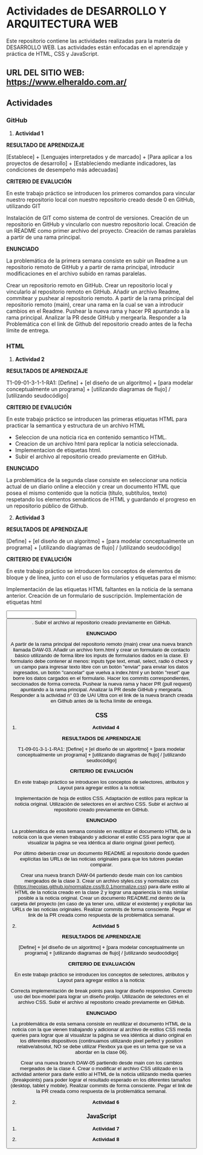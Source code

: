 # Actividades de DESARROLLO Y ARQUITECTURA WEB

Este repositorio contiene las actividades realizadas para la materia de DESARROLLO WEB. Las actividades están enfocadas en el aprendizaje y práctica de HTML, CSS y JavaScript.

## **URL DEL SITIO WEB:** https://www.elheraldo.com.ar/

## Actividades

### GitHub

1. **Actividad 1**

**RESULTADO DE APRENDIZAJE**

[Establece] + [Lenguajes interpretados y de marcado] + [Para aplicar a los proyectos de desarrollo] + [Estableciendo mediante indicadores, las condiciones de desempeño más adecuadas]

**CRITERIO DE EVALUCIÓN**

En este trabajo práctico se introducen los primeros comandos para vincular nuestro repositorio local con nuestro repositorio creado desde 0 en GitHub, utilizando GIT

Instalación de GIT como sistema de control de versiones.
Creación de un repositorio en GitHub y vincularlo con nuestro repositorio local.
Creación de un README como primer archivo del proyecto.
Creación de ramas paralelas a partir de una rama principal.

**ENUNCIADO**

La problemática de la primera semana consiste en subir un Readme a un repositorio remoto de GitHub y a partir de rama principal, introducir modificaciones en el archivo subido en ramas paralelas.

Crear un repositorio remoto en GitHub.
Crear un repositorio local y vincularlo al repositorio remoto en GitHub.
Añadir un archivo Readme, commitear y pushear al repositorio remoto.
A partir de la rama principal del repositorio remoto (main), crear una rama en la cual se van a introducir cambios en el Readme.
Pushear la nueva rama y hacer PR apuntando a la rama principal.
Analizar la PR desde GitHub y mergearla.
Responder a la Problemática con el link de Github del repositorio creado antes de la fecha límite de entrega.


### HTML

1. **Actividad 2**

**RESULTADOS DE APRENDIZAJE**

T1-09-01-3-1-1-RA1: [Define] + [el diseño de un algoritmo] + [para modelar conceptualmente un programa] + [utilizando diagramas de flujo] / [utilizando seudocódigo] 

**CRITERIO DE EVALUCIÓN**

En este trabajo práctico se introducen las primeras etiquetas HTML para practicar la semantica y estructura de un archivo HTML

- Seleccion de una noticia rica en contenido semantico HTML.
- Creacion de un archivo html para replicar la noticia seleccionada.
- Implementacion de etiquetas html.
- Subir el archivo al repositorio creado previamente en GitHub.

**ENUNCIADO**

La problemática de la segunda clase consiste en seleccionar una noticia actual de un diario online a elección y crear un documento HTML que posea el mismo contenido que la noticia (título, subtítulos, texto) respetando los elementos semánticos de HTML y guardando el progreso en un repositorio público de Github.


2. **Actividad 3**

**RESULTADOS DE APRENDIZAJE**

[Define] + [el diseño de un algoritmo] + [para modelar conceptualmente un programa] + [utilizando diagramas de flujo] / [utilizando seudocódigo] 

**CRITERIO DE EVALUCIÓN**

En este trabajo práctico se introducen los conceptos de elementos de bloque y de linea, junto con el uso de formularios y etiquetas para el mismo:

Implementación de las etiquetas HTML faltantes en la noticia de la semana anterior.
Creación de un formulario de suscripción.
Implementación de etiquetas html <form> <input> <button> <label>.
Subir el archivo al repositorio creado previamente en GitHub.

**ENUNCIADO**

A partir de la rama principal del repositorio remoto (main) crear una nueva branch llamada DAW-03.
Añadir un archivo form.html y crear un formulario de contacto básico utilizando de forma libre los inputs de formularios dados en la clase. El formulario debe contener al menos: inputs type text, email, select, radio ó check y un campo para ingresar texto libre con un botón "enviar" para enviar los datos ingresados, un botón "cancelar" que vuelva a index.html y un botón "reset" que borre los datos cargados en el formulario. 
Hacer los commits correspondientes, seccionados de forma correcta.
Pushear la nueva rama y hacer PR (pull request) apuntando a la rama principal.
Analizar la PR desde GitHub y mergearla.
Responder a la actividad n° 03 de UAI Ultra con el link de la nueva branch creada en Github antes de la fecha límite de entrega.


### CSS

1. **Actividad 4**

**RESULTADOS DE APRENDIZAJE**

T1-09-01-3-1-1-RA1: [Define] + [el diseño de un algoritmo] + [para modelar conceptualmente un programa] + [utilizando diagramas de flujo] / [utilizando seudocódigo] 

**CRITERIO DE EVALUCIÓN**

En este trabajo práctico se introducen los conceptos de selectores, atributos y Layout para agregar estilos a la noticia:

Implementación de hoja de estilos CSS.
Adaptación de estilos para replicar la noticia original.
Utilización de selectores en el archivo CSS.
Subir el archivo al repositorio creado previamente en GitHub.

**ENUNCIADO**

La problemática de esta semana consiste en reutilizar el documento HTML de la noticia con la que vienen trabajando y adicionar el estilo CSS para lograr que al visualizar la página se vea idéntica al diario original (pixel perfect).

Por último deberán crear un documento README al repositorio donde queden explícitas las URLs de las noticias originales para que los tutores puedan comparar.

Crear una nueva branch DAW-04 partiendo desde main con los cambios mergeados de la clase 3.
Crear un archivo styles.css y normalize.css (https://necolas.github.io/normalize.css/8.0.1/normalize.css) para darle estilo al HTML de la noticia creado en la clase 2 y lograr una apariencia lo más similar posible a la noticia original.
Crear un documento README.md dentro de la carpeta del proyecto (en caso de ya tener uno, utilizar el existente) y explicitar las URLs de las noticias originales.
Realizar commits de forma consciente.
Pegar el link de la PR creada como respuesta de la problemática semanal.


2. **Actividad 5**

**RESULTADOS DE APRENDIZAJE**

[Define] + [el diseño de un algoritmo] + [para modelar conceptualmente un programa] + [utilizando diagramas de flujo] / [utilizando seudocódigo] 

**CRITERIO DE EVALUACIÓN**

En este trabajo práctico se introducen los conceptos de selectores, atributos y Layout para agregar estilos a la noticia:

Correcta implementación de break points para lograr diseño responsivo.
Correcto uso del box-model para lograr un diseño prolijo.
Utilización de selectores en el archivo CSS.
Subir el archivo al repositorio creado previamente en GitHub.

**ENUNCIADO**

La problemática de esta semana consiste en reutilizar el documento HTML de la noticia con la que vienen trabajando y adicionar al archivo de estilos CSS media queries para lograr que al visualizar la página se vea idéntica al diario original en los diferentes dispositivos (continuamos utilizando pixel perfect y position relative/absolut, NO se debe utilizar Flexbox ya que es un tema que se va a abordar en la clase 06).

Crear una nueva branch DAW-05 partiendo desde main con los cambios mergeados de la clase 4.
Crear o modificar el archivo CSS utilizado en la actividad anterior para darle estilo al HTML de la noticia utilizando media queries (breakpoints) para poder lograr el resultado esperado en los diferentes tamaños (desktop, tablet y mobile).
Realizar commits de forma consciente.
Pegar el link de la PR creada como respuesta de la problemática semanal.

2. **Actividad 6**


### JavaScript

1. **Actividad 7**

2. **Actividad 8**